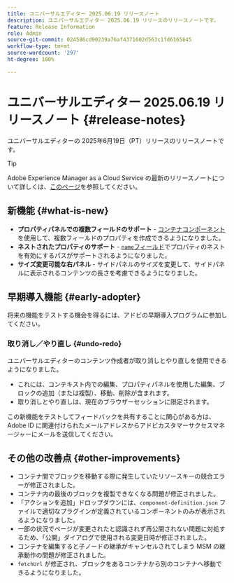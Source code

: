 ```yaml
---
title: ユニバーサルエディター 2025.06.19 リリースノート
description: ユニバーサルエディター 2025.06.19 リリースのリリースノートです。
feature: Release Information
role: Admin
source-git-commit: 024586cd90239a76af4371602d563c1fd6165645
workflow-type: tm+mt
source-wordcount: '297'
ht-degree: 100%

---
```



# ユニバーサルエディター 2025.06.19 リリースノート {#release-notes}

ユニバーサルエディターの 2025年6月19日（PT）リリースのリリースノートです。

>[!TIP]
>
>Adobe Experience Manager as a Cloud Service の最新のリリースノートについて詳しくは、[このページ](/help/release-notes/release-notes-cloud/release-notes-current.md)を参照してください。

## 新機能 {#what-is-new}

* **プロパティパネルでの複数フィールドのサポート** -
  [コンテナコンポーネント](/help/implementing/universal-editor/field-types.md#container) を使用して、複数フィールドのプロパティを作成できるようになりました。
* **ネストされたプロパティのサポート** - [`name`フィールド](/help/implementing/universal-editor/field-types.md#nesting)でプロパティのネストを有効にするパスがサポートされるようになりました。
* **サイズ変更可能な右パネル** - サイドパネルのサイズを変更して、サイドパネルに表示されるコンテンツの長さを考慮できるようになりました。

## 早期導入機能 {#early-adopter}

将来の機能をテストする機会を得るには、アドビの早期導入プログラムに参加してください。

### **取り消し／やり直し** {#undo-redo}

ユニバーサルエディターのコンテンツ作成者が取り消しとやり直しを使用できるようになりました。

* これには、コンテキスト内での編集、プロパティパネルを使用した編集、ブロックの追加（または複製）、移動、削除が含まれます。
* 取り消しとやり直しは、現在のブラウザーセッションに限定されます。

この新機能をテストしてフィードバックを共有することに関心がある方は、Adobe ID に関連付けられたメールアドレスからアドビカスタマーサクセスマネージャーにメールを送信してください。

## その他の改善点 {#other-improvements}

* コンテナ間でブロックを移動する際に発生していたリソースキーの競合エラーが修正されました。
* コンテナ内の最後のブロックを複製できなくなる問題が修正されました。
* 「アクションを追加」ドロップダウンには、`component-definition.json` ファイルで適切なプラグインが定義されているコンポーネントのみが表示されるようになりました。
* 一部の状況でページが変更されたと認識されず再公開されない問題に対処するため、「公開」ダイアログで使用される変更日時が修正されました。
* コンテナを編集すると子ノードの継承がキャンセルされてしまう MSM の継承動作の問題が修正されました。
* `fetchUrl` が修正され、ブロックをあるコンテナから別のコンテナへ移動できるようになりました。

